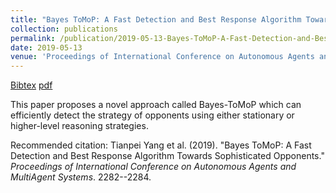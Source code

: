 ```yaml
---
title: "Bayes ToMoP: A Fast Detection and Best Response Algorithm Towards Sophisticated Opponents"
collection: publications
permalink: /publication/2019-05-13-Bayes-ToMoP-A-Fast-Detection-and-Best-Response-Algorithm-Towards-Sophisticated-Opponents
date: 2019-05-13
venue: 'Proceedings of International Conference on Autonomous Agents and MultiAgent Systems (AAMAS)'
---
```

[Bibtex](http://tianpeiyang.github.io/files/aamas_bayes_tomop.bib)  [pdf](http://tianpeiyang.github.io/files/Bayes-ToMoP-A-Fast-Detection-and-Best-Response-Algorithm-Towards-Sophisticated-Opponents.pdf)

This paper proposes a novel approach called Bayes-ToMoP which can efficiently detect the strategy of opponents using either stationary or higher-level reasoning strategies.



Recommended citation: Tianpei Yang et al. (2019). "Bayes ToMoP: A Fast Detection and Best Response Algorithm Towards Sophisticated Opponents." <i>Proceedings of International Conference on Autonomous Agents and MultiAgent Systems</i>. 2282--2284.